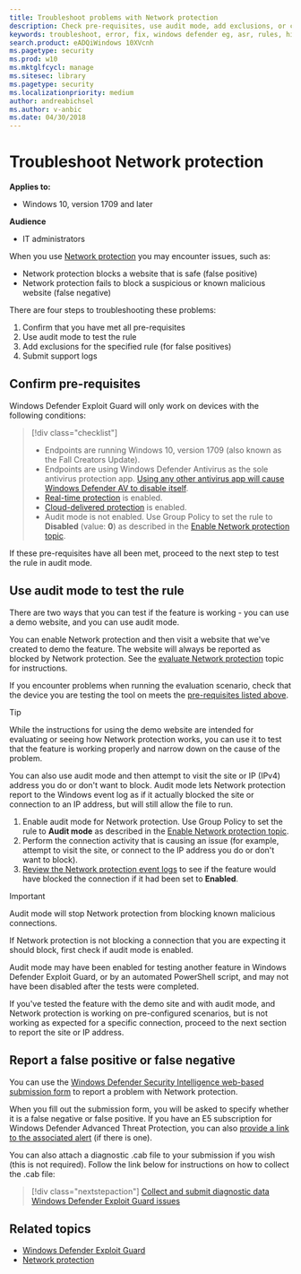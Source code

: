 ```yaml
---
title: Troubleshoot problems with Network protection
description: Check pre-requisites, use audit mode, add exclusions, or collect diagnostic data to help troubleshoot issues
keywords: troubleshoot, error, fix, windows defender eg, asr, rules, hips, troubleshoot, audit, exclusion, false positive, broken, blocking
search.product: eADQiWindows 10XVcnh
ms.pagetype: security
ms.prod: w10
ms.mktglfcycl: manage
ms.sitesec: library
ms.pagetype: security
ms.localizationpriority: medium
author: andreabichsel
ms.author: v-anbic
ms.date: 04/30/2018
---
```


# Troubleshoot Network protection

**Applies to:**

- Windows 10, version 1709 and later

**Audience**

- IT administrators

When you use [Network protection](network-protection-exploit-guard.md) you may encounter issues, such as:

- Network protection blocks a website that is safe (false positive)
- Network protection fails to block a suspicious or known malicious website (false negative)



There are four steps to troubleshooting these problems:

1. Confirm that you have met all pre-requisites
2. Use audit mode to test the rule
3. Add exclusions for the specified rule (for false positives)
3. Submit support logs



## Confirm pre-requisites

Windows Defender Exploit Guard will only work on devices with the following conditions:

>[!div class="checklist"]
> - Endpoints are running Windows 10, version 1709 (also known as the Fall Creators Update).
> - Endpoints are using Windows Defender Antivirus as the sole antivirus protection app. [Using any other antivirus app will cause Windows Defender AV to disable itself](../windows-defender-antivirus/windows-defender-antivirus-compatibility.md).
> - [Real-time protection](../windows-defender-antivirus/configure-real-time-protection-windows-defender-antivirus.md) is enabled.
> - [Cloud-delivered protection](../windows-defender-antivirus/enable-cloud-protection-windows-defender-antivirus.md) is enabled.
> - Audit mode is not enabled. Use Group Policy to set the rule to **Disabled** (value: **0**) as described in the [Enable Network protection topic](enable-network-protection.md#use-group-policy-to-enable-or-audit-network-protection).


If these pre-requisites have all been met, proceed to the next step to test the rule in audit mode.

## Use audit mode to test the rule

There are two ways that you can test if the feature is working - you can use a demo website, and you can use audit mode.

You can enable Network protection and then visit a website that we've created to demo the feature. The website will always be reported as blocked by Network protection. See the [evaluate Network protection](evaluate-network-protection.md) topic for instructions.

If you encounter problems when running the evaluation scenario, check that the device you are testing the tool on meets the [pre-requisites listed above](#confirm-pre-requisites).

>[!TIP]
>While the instructions for using the demo website are intended for evaluating or seeing how Network protection works, you can use it to test that the feature is working properly and narrow down on the cause of the problem. 

You can also use audit mode and then attempt to visit the site or IP (IPv4) address you do or don't want to block. Audit mode lets Network protection report to the Windows event log as if it actually blocked the site or connection to an IP address, but will still allow the file to run.

1. Enable audit mode for Network protection. Use Group Policy to set the rule to **Audit mode** as described in the [Enable Network protection topic](enable-network-protection.md#use-group-policy-to-enable-or-audit-network-protection).
2. Perform the connection activity that is causing an issue (for example, attempt to visit the site, or connect to the IP address you do or don't want to block).
3. [Review the Network protection event logs](network-protection-exploit-guard.md#review-network-protection-events-in-windows-event-viewer) to see if the feature would have blocked the connection if it had been set to **Enabled**.


>[!IMPORTANT] 
>Audit mode will stop Network protection from blocking known malicious connections. 
>
>If Network protection is not blocking a connection that you are expecting it should block, first check if audit mode is enabled. 
>
>Audit mode may have been enabled for testing another feature in Windows Defender Exploit Guard, or by an automated PowerShell script, and may not have been disabled after the tests were completed.


If you've tested the feature with the demo site and with audit mode, and Network protection is working on pre-configured scenarios, but is not working as expected for a specific connection, proceed to the next section to report the site or IP address. 

## Report a false positive or false negative

You can use the [Windows Defender Security Intelligence web-based submission form](https://www.microsoft.com/en-us/wdsi/filesubmission) to report a problem with Network protection.

When you fill out the submission form, you will be asked to specify whether it is a false negative or false positive. If you have an E5 subscription for Windows Defender Advanced Threat Protection, you can also [provide a link to the associated alert](../windows-defender-atp/alerts-queue-windows-defender-advanced-threat-protection.md) (if there is one).

You can also attach a diagnostic .cab file to your submission if you wish (this is not required). Follow the link below for instructions on how to collect the .cab file:

> [!div class="nextstepaction"]
> [Collect and submit diagnostic data Windows Defender Exploit Guard issues](collect-cab-files-exploit-guard-submission.md)






## Related topics

- [Windows Defender Exploit Guard](windows-defender-exploit-guard.md)
- [Network protection](network-protection-exploit-guard.md)
